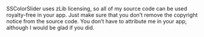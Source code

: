 SSColorSlider uses zLib licensing, so all of my source code can be used royalty-free in your app. Just make sure that you don’t remove the copyright notice from the source code. You don’t have to attribute me in your app, although I would be glad if you did.

